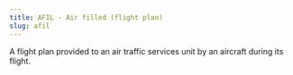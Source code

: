 ```yaml
---
title: AFIL - Air filled (flight plan)
slug: afil
---
```


A flight plan provided to an air traffic services unit by an aircraft during its flight.

